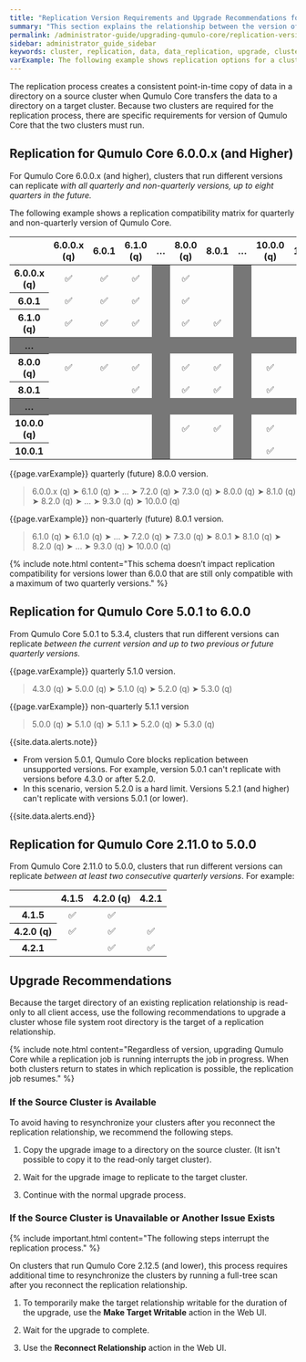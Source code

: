 ```yaml
---
title: "Replication Version Requirements and Upgrade Recommendations for Qumulo Core"
summary: "This section explains the relationship between the version of Qumulo Core that a cluster runs and data replication between it and other clusters. It also gives recommendations for upgrading Qumulo Core in relation to data replication tasks."
permalink: /administrator-guide/upgrading-qumulo-core/replication-version-requirements-upgrade-recommendations.html
sidebar: administrator_guide_sidebar
keywords: cluster, replication, data, data_replication, upgrade, cluster_upgrade
varExample: The following example shows replication options for a cluster running the 
---
```


The replication process creates a consistent point-in-time copy of data in a directory on a source cluster when Qumulo Core transfers the data to a directory on a target cluster. Because two clusters are required for the replication process, there are specific requirements for version of Qumulo Core that the two clusters must run.

## Replication for Qumulo Core 6.0.0.x (and Higher)
For Qumulo Core 6.0.0.x (and higher), clusters that run different versions can replicate _with all quarterly and non-quarterly versions, up to eight quarters in the future._

The following example shows a replication compatibility matrix for quarterly and non-quarterly version of Qumulo Core.

<table style="border:0;">
<thead>
  <tr>
    <th style="text-align:center;width:12.85%;background:transparent;"></th>
    <th style="text-align:center;width:12.85%;">6.0.0.x (q)</th>
    <th style="text-align:center;width:12.85%;">6.0.1</th>
    <th style="text-align:center;width:12.85%;">6.1.0 (q)</th>
    <th style="text-align:center;width:5%;">&hellip;</th>
    <th style="text-align:center;width:12.85%;">8.0.0 (q)</th>
    <th style="text-align:center;width:12.85%;">8.0.1</th>
    <th style="text-align:center;width:5%;">&hellip;</th>
    <th style="text-align:center;width:12.85%;">10.0.0 (q)</th>
    <th style="text-align:center;width:12.85%;">10.0.1</th>
  </tr>
</thead>
<tbody>
  <tr>
    <th style="text-align:center;">6.0.0.x (q)</th>
    <td style="text-align:center;"><span class="emoji">✅</span></td>
    <td style="text-align:center;"><span class="emoji">✅</span></td>
    <td style="text-align:center;"><span class="emoji">✅</span></td>
    <td style="text-align:center;background-color:#777777;"></td>
    <td style="text-align:center;"><span class="emoji">✅</span></td>
    <td style="text-align:center;"></td>
    <td style="text-align:center;background-color:#777777;"></td>
    <td style="text-align:center;"></td>
    <td style="text-align:center;"></td>
  </tr>
  <tr>
    <th style="text-align:center;">6.0.1</th>
    <td style="text-align:center;"><span class="emoji">✅</span></td>
    <td style="text-align:center;"><span class="emoji">✅</span></td>
    <td style="text-align:center;"><span class="emoji">✅</span></td>
    <td style="text-align:center;background-color:#777777;"></td>
    <td style="text-align:center;"><span class="emoji">✅</span></td>
    <td style="text-align:center;"></td>
    <td style="text-align:center;background-color:#777777;"></td>
    <td style="text-align:center;"></td>
    <td style="text-align:center;"></td>
  </tr>
  <tr>
    <th style="text-align:center;">6.1.0 (q)</th>
    <td style="text-align:center;"><span class="emoji">✅</span></td>
    <td style="text-align:center;"><span class="emoji">✅</span></td>
    <td style="text-align:center;"><span class="emoji">✅</span></td>
    <td style="text-align:center;background-color:#777777;"></td>
    <td style="text-align:center;"><span class="emoji">✅</span></td>
    <td style="text-align:center;"><span class="emoji">✅</span></td>
    <td style="text-align:center;background-color:#777777;"></td>
    <td style="text-align:center;"></td>
    <td style="text-align:center;"></td>
  </tr>
  <tr style="background-color:#777777">
    <th style="text-align:center;">&hellip;</th>
    <td style="text-align:center;"></td>
    <td style="text-align:center;"></td>
    <td style="text-align:center;"></td>
    <td style="text-align:center;"></td>
    <td style="text-align:center;"></td>
    <td style="text-align:center;"></td>
    <td style="text-align:center;background-color:#777777;"></td>
    <td style="text-align:center;"></td>
    <td style="text-align:center;"></td>
  </tr>
  <tr>
    <th style="text-align:center;">8.0.0 (q)</th>
    <td style="text-align:center;"><span class="emoji">✅</span></td>
    <td style="text-align:center;"><span class="emoji">✅</span></td>
    <td style="text-align:center;"><span class="emoji">✅</span></td>
    <td style="text-align:center;background-color:#777777;"></td>
    <td style="text-align:center;"><span class="emoji">✅</span></td>
    <td style="text-align:center;"><span class="emoji">✅</span></td>
    <td style="text-align:center;background-color:#777777;"></td>
    <td style="text-align:center;"><span class="emoji">✅</span></td>
    <td style="text-align:center;"></td>
  </tr>
  <tr>
    <th style="text-align:center;">8.0.1</th>
    <td style="text-align:center;"></td>
    <td style="text-align:center;"></td>
    <td style="text-align:center;"><span class="emoji">✅</span></td>
    <td style="text-align:center;background-color:#777777;"></td>
    <td style="text-align:center;"><span class="emoji">✅</span></td>
    <td style="text-align:center;"><span class="emoji">✅</span></td>
    <td style="text-align:center;background-color:#777777;"></td>
    <td style="text-align:center;"><span class="emoji">✅</span></td>
    <td style="text-align:center;"></td>
  </tr>
  <tr style="background-color:#777777">
    <th style="text-align:center;">&hellip;</th>
    <td style="text-align:center;"></td>
    <td style="text-align:center;"></td>
    <td style="text-align:center;"></td>
    <td style="text-align:center;"></td>
    <td style="text-align:center;"></td>
    <td style="text-align:center;"></td>
    <td style="text-align:center;background-color:#777777;"></td>
    <td style="text-align:center;"></td>
    <td style="text-align:center;"></td>
  </tr>
  <tr>
    <th style="text-align:center;">10.0.0 (q)</th>
    <td style="text-align:center;"></td>
    <td style="text-align:center;"></td>
    <td style="text-align:center;"></td>
    <td style="text-align:center;background-color:#777777;"></td>
    <td style="text-align:center;"><span class="emoji">✅</span></td>
    <td style="text-align:center;"><span class="emoji">✅</span></td>
    <td style="text-align:center;background-color:#777777;"></td>
    <td style="text-align:center;"><span class="emoji">✅</span></td>
    <td style="text-align:center;"><span class="emoji">✅</span></td>
  </tr>
  <tr>
    <th style="text-align:center;">10.0.1</th>
    <td style="text-align:center;"></td>
    <td style="text-align:center;"></td>
    <td style="text-align:center;"></td>
    <td style="text-align:center;background-color:#777777;"></td>
    <td style="text-align:center;"></td>
    <td style="text-align:center;"></td>
    <td style="text-align:center;background-color:#777777;"></td>
    <td style="text-align:center;"><span class="emoji">✅</span></td>
    <td style="text-align:center;"><span class="emoji">✅</span></td>
  </tr>
</tbody>
</table>

{{page.varExample}} quarterly (future) 8.0.0 version.

<blockquote> 6.0.0.x (q) <span class="thick-arrow-left">&#10148;</span> 6.1.0 (q) <span class="thick-arrow-left">&#10148;</span> &hellip; <span class="thick-arrow-left">&#10148;</span> 7.2.0 (q) <span class="thick-arrow-left">&#10148;</span> 7.3.0 (q) <span class="thick-arrow-left">&#10148;</span><span class="highlight-version"> 8.0.0 (q) </span><span class="thick-arrow-right">&#10148;</span>  8.1.0 (q) <span class="thick-arrow-right">&#10148;</span> 8.2.0 (q) <span class="thick-arrow-right">&#10148;</span> &hellip; <span class="thick-arrow-right">&#10148;</span> 9.3.0 (q) <span class="thick-arrow-right">&#10148;</span> 10.0.0 (q) </blockquote>

{{page.varExample}} non-quarterly (future) 8.0.1 version.

<blockquote> 6.1.0 (q) <span class="thick-arrow-left">&#10148;</span> 6.1.0 (q) <span class="thick-arrow-left">&#10148;</span> &hellip; <span class="thick-arrow-left">&#10148;</span> 7.2.0 (q) <span class="thick-arrow-left">&#10148;</span> 7.3.0 (q) <span class="thick-arrow-left">&#10148;</span><span class="highlight-version"> 8.0.1 </span><span class="thick-arrow-right">&#10148;</span>  8.1.0 (q) <span class="thick-arrow-right">&#10148;</span>  8.2.0 (q) <span class="thick-arrow-right">&#10148;</span> &hellip; <span class="thick-arrow-right">&#10148;</span> 9.3.0 (q) <span class="thick-arrow-right">&#10148;</span> 10.0.0 (q) </blockquote>

{% include note.html content="This schema doesn’t impact replication compatibility for versions lower than 6.0.0 that are still only compatible with a maximum of two quarterly versions." %}

## Replication for Qumulo Core 5.0.1 to 6.0.0
From Qumulo Core 5.0.1 to 5.3.4, clusters that run different versions can replicate _between the current version and up to two previous or future quarterly versions._

{{page.varExample}} quarterly 5.1.0 version.

<blockquote>4.3.0 (q) <span class="thick-arrow-left">&#10148;</span> 5.0.0 (q) <span class="thick-arrow-left">&#10148;</span><span class="highlight-version"> 5.1.0 (q) </span><span class="thick-arrow-right">&#10148;</span> 5.2.0 (q) <span class="thick-arrow-right">&#10148;</span> 5.3.0 (q)</blockquote>

{{page.varExample}} non-quarterly 5.1.1 version

<blockquote>5.0.0 (q) <span class="thick-arrow-left">&#10148;</span> 5.1.0 (q) <span class="thick-arrow-left">&#10148;</span><span class="highlight-version"> 5.1.1 </span><span class="thick-arrow-right">&#10148;</span> 5.2.0 (q) <span class="thick-arrow-right">&#10148;</span> 5.3.0 (q)</blockquote>

{{site.data.alerts.note}}
<ul>
  <li>From version 5.0.1, Qumulo Core blocks replication between unsupported versions. For example, version 5.0.1 can't replicate with versions before 4.3.0 or after 5.2.0.</li>
  <li>In this scenario, version 5.2.0 is a hard limit. Versions 5.2.1 (and higher) can't replicate with versions 5.0.1 (or lower).</li>
</ul>
{{site.data.alerts.end}}

## Replication for Qumulo Core 2.11.0 to 5.0.0
From Qumulo Core 2.11.0 to 5.0.0, clusters that run different versions can replicate _between at least two consecutive quarterly versions_. For example:

<table style="border:0;">
<thead>
  <tr>
    <th style="background:transparent;"></th>
    <th>4.1.5</th>
    <th>4.2.0 (q)</th>
    <th>4.2.1</th>
  </tr>
</thead>
<tbody>
  <tr>
    <th>4.1.5</th>
    <td style="text-align:center;"><span class="emoji"><span class="emoji">✅</span></span></td>
    <td style="text-align:center;"><span class="emoji"><span class="emoji">✅</span></span></td>
    <td></td>
  </tr>
  <tr>
    <th>4.2.0 (q)</th>
    <td style="text-align:center;"><span class="emoji"><span class="emoji">✅</span></span></td>
    <td style="text-align:center;"><span class="emoji"><span class="emoji">✅</span></span></td>
    <td style="text-align:center;"><span class="emoji"><span class="emoji">✅</span></span></td>
  </tr>
  <tr>
    <th>4.2.1</th>
    <td></td>
    <td style="text-align:center;"><span class="emoji"><span class="emoji">✅</span></span></td>
    <td style="text-align:center;"><span class="emoji"><span class="emoji">✅</span></span></td>
  </tr>
</tbody>
</table>

## Upgrade Recommendations
Because the target directory of an existing replication relationship is read-only to all client access, use the following recommendations to upgrade a cluster whose file system root directory is the target of a replication relationship.

{% include note.html content="Regardless of version, upgrading Qumulo Core while a replication job is running interrupts the job in progress. When both clusters return to states in which replication is possible, the replication job resumes." %}

### If the Source Cluster is Available
To avoid having to resynchronize your clusters after you reconnect the replication relationship, we recommend the following steps.

1. Copy the upgrade image to a directory on the source cluster. (It isn't possible to copy it to the read-only target cluster).

1. Wait for the upgrade image to replicate to the target cluster.

1. Continue with the normal upgrade process.

### If the Source Cluster is Unavailable or Another Issue Exists
{% include important.html content="The following steps interrupt the replication process." %}

On clusters that run Qumulo Core 2.12.5 (and lower), this process requires additional time to resynchronize the clusters by running a full-tree scan after you reconnect the replication relationship.

1. To temporarily make the target relationship writable for the duration of the upgrade, use the **Make Target Writable** action in the Web UI.
   
1. Wait for the upgrade to complete.
   
1. Use the **Reconnect Relationship** action in the Web UI.
